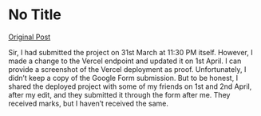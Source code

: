 # No Title

[Original Post](https://discourse.onlinedegree.iitm.ac.in/t/169029/644)

<p>Sir, I had submitted the project on 31st March at 11:30 PM itself. However, I made a change to the Vercel endpoint and updated it on 1st April. I can provide a screenshot of the Vercel deployment as proof. Unfortunately, I didn’t keep a copy of the Google Form submission. But to be honest, I shared the deployed project with some of my friends on 1st and 2nd April, after my edit, and they submitted it through the form after me. They received marks, but I haven’t received the same.</p>